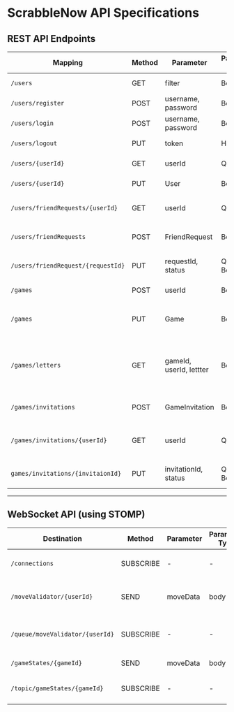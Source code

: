 # ScrabbleNow API Specifications

## REST API Endpoints

| Mapping               | Method     | Parameter              | Parameter Type | Status Code  | Response                                        | Description                  |
|-----------------------|------------|------------------------|----------------|--------------|-------------------------------------------------|------------------------------|
| `/users`              | GET        | filter                 | Body           | 200/404      | List\<User\>                                      | Retrieve User(s)             |
| `/users/register`           | POST       | username, password     | Body           | 201/409      | User                                            | Add User                     |
| `/users/login`              | POST       | username, password     | Body           | 200/401      | User                                            | Authorize User               |
| `/users/logout`             | PUT        | token                  | Header         | 204/404      |  -                                              | Updates User Status          |
| `/users/{userId}`     | GET        | userId                 | Query          | 200/404      | User                                            | Retrieve User Profile        |
| `/users/{userId}`     | PUT        | User                   | Body           | 200/404      |  -                                               | Update User Profile          |
| `/users/friendRequests/{userId}`| GET| userId               | Query          | 200/404      | List\<FriendRequests\>                            | Get Friend requests for a User|
| `/users/friendRequests`| POST      |  FriendRequest         | Body           | 201/404      | FriendRequest                                   | Send new friend request     |
| `/users/friendRequest/{requestId}` | PUT | requestId, status      | Query, Body    | 200/404      | FriendRequestStatus                             | Update status of a request|
| `/games`              | POST       | userId                 | Body           | 201/409      | Game                                            | Instantiate new Game        |
| `/games`              | PUT        | Game                   | Body           | 200/404      | -                                             | Update Game (players, status)     |
| `/games/letters`      |GET         | gameId, userId, lettter   | Body           | 200/401/404  | `{"A": 5}`     | Get amount of tiles left of a game for a certain user and letter |
| `/games/invitations`  | POST       | GameInvitation         | Body           | 201/404      | GameInvitation                             | Create a new game invitation       |
| `/games/invitations/{userId}` | GET| userId                 | Query          | 200/404      | List\<GameInvitations\>                      | Get all game invitations for a user|
| `games/invitations/{invitaionId}` | PUT | invitationId, status | Query, Body | 200/404      | -                                          | Change the invitation status |

---

## WebSocket API (using STOMP)

| Destination                                 | Method      | Parameter  | Parameter Type | Response  | Description |
|-----------------------------------------|------------|------------|---------------|-----------|-------------|
| `/connections`                          | SUBSCRIBE| -          | -             | `CONNECTED` | Initial WebSocket handshake |
| `/moveValidator/{userId}`               | SEND     | moveData | body        | -         | Sends desired move for validation |
| `/queue/moveValidator/{userId}`         | SUBSCRIBE| -          | -             | `{"valid": true, "message": "Move accepted"}` | Receives response for a move validation |
| `/gameStates/{gameId}`                  | SEND     | moveData | body        | -         | Sends a move |
| `/topic/gameStates/{gameId}`            | SUBSCRIBE| -          | -             | `{"gameId": "1234", "state": "updated"}` | Waits for new game states |
